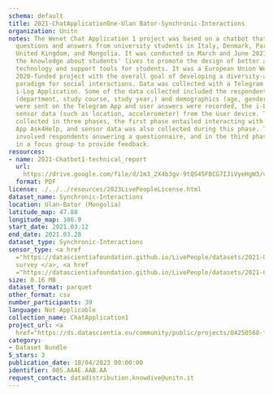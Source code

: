 ```yaml
---
schema: default
title: 2021-ChatApplicationOne-Ulan Bator-Synchronic-Interactions
organization: Unitn
notes: The Wenet Chat Application 1 project was based on a chatbot that collected
  questions and answers from university students in Italy, Denmark, Paraguay, the
  United Kingdom, and Mongolia. It was conducted in March and June 2021 to improve
  the knowledge about students' lives to promote the design of better and more targeted
  technology and support tools for students. It was a European Union WeNet Horizon
  2020-funded project with the overall goal of developing a diversity-aware, machine-mediated
  paradigm for social interactions. Data was collected with a Telegram App and the
  i-Log Application. Some of the data collected included the respondent's career information
  (department, study course, study year,) and demographics (age, gender'). Questions
  were sent on the Telegram App and user answers were recorded, the i-Log App recorded
  sensor data (such as location, accelerometer) from the user device. This data was
  collected in three phases, the first phase entailed interacting with the Telegram
  App Ask4Help, and sensor data was also collected during this phase. The second phase
  involved respondents answering a questionnaire, and in the third phase, they participated
  in a focus group to provide feedback.
resources:
- name: 2021-Chatbot1-technical_report
  url: 
    https://drive.google.com/file/d/1m3_2X4b3gv-9tQS45FBCG7IJiVyeHgW3/view?usp=sharing
  format: PDF
license: ./../../resources/2023LivePeopleLicense.html
dataset_name: Synchronic-Interactions
location: Ulan-Bator (Mongolia)
latitude_map: 47.88
longitude_map: 106.9
start_date: 2021.03.12
end_date: 2021.03.28
dataset_type: Synchronic-Interactions
sensor_type: <a href 
  ="https://datascientiafoundation.github.io/LivePeople/datasets/2021-CH1-Ulan%20Bator-Questionnaire-Exit-Survey/">Exit
  survey </a>, <a href 
  ="https://datascientiafoundation.github.io/LivePeople/datasets/2021-CH1-Ulan%20Bator-Questionnaire%20Profiling/">Profiling</a>
size: 0.16 MB
dataset_format: parquet
other_format: csv
number_participants: 39
language: Not Applicable
collection_name: ChatApplication1
project_url: <a 
  href="https://ds.datascientia.eu/community/public/projects/04250568-f8ed-4e99-a45b-b5058638587b">https://ds.datascientia.eu/community/public/projects/04250568-f8ed-4e99-a45b-b5058638587b</a>
category:
- Dataset Bundle
5_stars: 3
publication_date: 18/04/2023 00:00:00
identifier: 005.AAAE.AAB.AA
request_contact: datadistribution.knowdive@unitn.it
---
```


